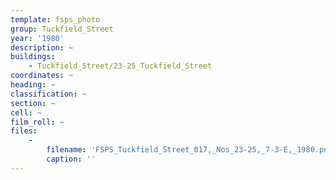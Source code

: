 ```yaml
---
template: fsps_photo
group: Tuckfield_Street
year: '1980'
description: ~
buildings:
    - Tuckfield_Street/23-25_Tuckfield_Street
coordinates: ~
heading: ~
classification: ~
section: ~
cell: ~
film_roll: ~
files:
    -
        filename: 'FSPS_Tuckfield_Street_017,_Nos_23-25,_7-3-E,_1980.png'
        caption: ''
---
```

